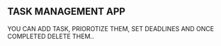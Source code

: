 ## TASK MANAGEMENT APP

YOU CAN ADD TASK, PRIOROTIZE THEM, SET DEADLINES AND ONCE COMPLETED DELETE THEM..